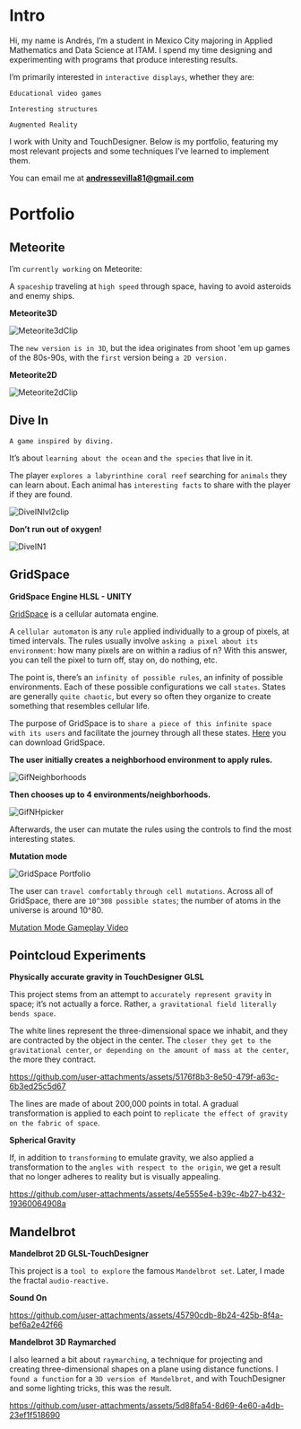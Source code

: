 
# Intro

Hi, my name is Andrés, I’m a student in Mexico City majoring in Applied Mathematics and Data Science at ITAM. I spend my time designing and experimenting with programs that produce interesting results.

I’m primarily interested in `interactive displays`, whether they are:

`Educational video games`

`Interesting structures`

`Augmented Reality`

I work with Unity and TouchDesigner. Below is my portfolio, featuring my most relevant projects and some techniques I’ve learned to implement them.

You can email me at **andressevilla81@gmail.com**

# Portfolio

## Meteorite 

I’m `currently working` on Meteorite:

A `spaceship` traveling at `high speed` through space, having to avoid asteroids and enemy ships.

**Meteorite3D**

![Meteorite3dClip](https://github.com/user-attachments/assets/ed9a4dc2-f446-4bbc-b045-c096f70cdfcb)

The `new version is in 3D`, but the idea originates from shoot 'em up games of the 80s-90s, with the `first` version being `a 2D version.`

**Meteorite2D**

![Meteorite2dClip](https://github.com/user-attachments/assets/e97e80de-63ea-46aa-be53-cf1baaf0f02a)

## Dive In

`A game inspired by diving.`

It’s about `learning about the ocean` and `the species` that live in it.

The player `explores a labyrinthine coral reef` searching for `animals` they can learn about. Each animal has `interesting facts` to share with the player if they are found.

![DiveINlvl2clip](https://github.com/user-attachments/assets/25ed037c-8543-4767-864e-97dca579d2ad)

**Don’t run out of oxygen!**

![DiveIN1](https://github.com/user-attachments/assets/edef0bae-5085-4f4d-a9eb-0eae193c81eb)

## GridSpace

**GridSpace Engine HLSL - UNITY**

[GridSpace](https://github.com/andressev/GridSpacee) is a cellular automata engine.

A `cellular automaton` is any `rule` applied individually to a group of pixels, at timed intervals. The rules usually involve `asking a pixel about its environment`: how many pixels are on within a radius of n? With this answer, you can tell the pixel to turn off, stay on, do nothing, etc.

The point is, there’s an `infinity of possible rules`, an infinity of possible environments. Each of these possible configurations we call `states`. States are generally `quite chaotic`, but every so often they organize to create something that resembles cellular life.

The purpose of GridSpace is to `share a piece of this infinite space with its users` and facilitate the journey through all these states. [Here](https://github.com/andressev/GridSpacee) you can download GridSpace.

**The user initially creates a neighborhood environment to apply rules.**

![GifNeighborhoods](https://github.com/user-attachments/assets/50d62360-fe90-4d12-9d1b-b9752f77f903)

**Then chooses up to 4 environments/neighborhoods.**

![GifNHpicker](https://github.com/user-attachments/assets/5dcbd464-9484-418f-a433-c6ba10b94331)

Afterwards, the user can mutate the rules using the controls to find the most interesting states.

**Mutation mode**

![GridSpace Portfolio](https://github.com/user-attachments/assets/15eea6ea-17d4-42ae-805a-d90a68d3d044)

The user can `travel comfortably` `through cell mutations`. Across all of GridSpace, there are `10^308 possible states`; the number of atoms in the universe is around 10^80.

[Mutation Mode Gameplay Video](https://www.youtube.com/watch?v=BqFUAaOdQgY)

## Pointcloud Experiments

**Physically accurate gravity in TouchDesigner GLSL**

This project stems from an attempt to `accurately represent gravity` in space; it’s not actually a force. Rather, `a gravitational field literally bends space`.

The white lines represent the three-dimensional space we inhabit, and they are contracted by the object in the center. The `closer they get to the gravitational center`, `or depending on the amount of mass at the center`, the more they contract.

https://github.com/user-attachments/assets/5176f8b3-8e50-479f-a63c-6b3ed25c5d67

The lines are made of about 200,000 points in total. A gradual transformation is applied to each point to `replicate the effect of gravity on the fabric of space`.

**Spherical Gravity**

If, in addition to `transforming` to emulate gravity, we also applied a transformation to the `angles with respect to the origin`, we get a result that no longer adheres to reality but is visually appealing.

https://github.com/user-attachments/assets/4e5555e4-b39c-4b27-b432-19360064908a

## Mandelbrot

**Mandelbrot 2D GLSL-TouchDesigner**

This project is a `tool to explore` the famous `Mandelbrot set`. Later, I made the fractal `audio-reactive.`

**Sound On**

https://github.com/user-attachments/assets/45790cdb-8b24-425b-8f4a-bef6a2e42f66

**Mandelbrot 3D Raymarched**

I also learned a bit about `raymarching`, a technique for projecting and creating three-dimensional shapes on a plane using distance functions. I `found a function` for a `3D version of Mandelbrot`, and with TouchDesigner and some lighting tricks, this was the result.

https://github.com/user-attachments/assets/5d88fa54-8d69-4e60-a4db-23ef1f518690
